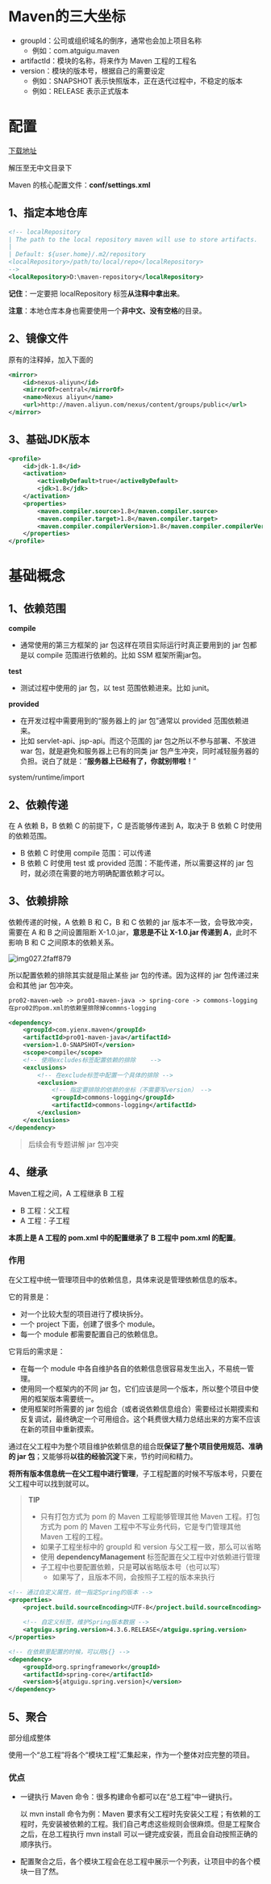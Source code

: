 # Maven的三大坐标

- groupId：公司或组织域名的倒序，通常也会加上项目名称
  - 例如：com.atguigu.maven
- artifactId：模块的名称，将来作为 Maven 工程的工程名
- version：模块的版本号，根据自己的需要设定
  - 例如：SNAPSHOT 表示快照版本，正在迭代过程中，不稳定的版本
  - 例如：RELEASE 表示正式版本

# 配置

[下载地址](https://maven.apache.org/download.cgi)

解压至无中文目录下

Maven 的核心配置文件：**conf/settings.xml**

## 1、指定本地仓库

```xml
<!-- localRepository
| The path to the local repository maven will use to store artifacts.
|
| Default: ${user.home}/.m2/repository
<localRepository>/path/to/local/repo</localRepository>
-->
<localRepository>D:\maven-repository</localRepository>
```

**记住**：一定要把 localRepository 标签**从注释中拿出来**。

**注意**：本地仓库本身也需要使用一个**非中文、没有空格**的目录。

## 2、镜像文件

原有的注释掉，加入下面的

```xml
<mirror>
    <id>nexus-aliyun</id>
    <mirrorOf>central</mirrorOf>
    <name>Nexus aliyun</name>
    <url>http://maven.aliyun.com/nexus/content/groups/public</url>
</mirror>
```



## 3、基础JDK版本

```xml
<profile>
    <id>jdk-1.8</id>
    <activation>
        <activeByDefault>true</activeByDefault>
        <jdk>1.8</jdk>
    </activation>
    <properties>
        <maven.compiler.source>1.8</maven.compiler.source>
        <maven.compiler.target>1.8</maven.compiler.target>
        <maven.compiler.compilerVersion>1.8</maven.compiler.compilerVersion>
    </properties>
</profile>
```



# 基础概念

## 1、依赖范围

**compile**

- 通常使用的第三方框架的 jar 包这样在项目实际运行时真正要用到的 jar 包都是以 compile 范围进行依赖的。比如 SSM 框架所需jar包。

**test**

- 测试过程中使用的 jar 包，以 test 范围依赖进来。比如 junit。

**provided**

- 在开发过程中需要用到的“服务器上的 jar 包”通常以 provided 范围依赖进来。
- 比如 servlet-api、jsp-api。而这个范围的 jar 包之所以不参与部署、不放进 war 包，就是避免和服务器上已有的同类 jar 包产生冲突，同时减轻服务器的负担。说白了就是：“**服务器上已经有了，你就别带啦！**”

system/runtime/import

## 2、依赖传递

在 A 依赖 B，B 依赖 C 的前提下，C 是否能够传递到 A，取决于 B 依赖 C 时使用的依赖范围。

- B 依赖 C 时使用 compile 范围：可以传递
- B 依赖 C 时使用 test 或 provided 范围：不能传递，所以需要这样的 jar 包时，就必须在需要的地方明确配置依赖才可以。

## 3、依赖排除

依赖传递的时候，A 依赖 B 和 C，B 和 C 依赖的 jar 版本不一致，会导致冲突，需要在 A 和 B 之间设置阻断 X-1.0.jar，**意思是不让 X-1.0.jar 传递到 A**，此时不影响 B 和 C 之间原本的依赖关系。

<img src="https://cdn.jsdelivr.net/gh/YiENx1205/cloudimgs/notes/202203291311262.png" alt="img027.2faff879"  />

所以配置依赖的排除其实就是阻止某些 jar 包的传递。因为这样的 jar 包传递过来会和其他 jar 包冲突。



```xml
pro02-maven-web -> pro01-maven-java -> spring-core -> commons-logging 
在pro02的pom.xml的依赖里排除掉commns-logging

<dependency>
	<groupId>com.yienx.maven</groupId>
	<artifactId>pro01-maven-java</artifactId>
	<version>1.0-SNAPSHOT</version>
	<scope>compile</scope>
	<!-- 使用excludes标签配置依赖的排除	-->
	<exclusions>
		<!-- 在exclude标签中配置一个具体的排除 -->
		<exclusion>
			<!-- 指定要排除的依赖的坐标（不需要写version） -->
			<groupId>commons-logging</groupId>
			<artifactId>commons-logging</artifactId>
		</exclusion>
	</exclusions>
</dependency>
```

> 后续会有专题讲解 jar 包冲突

## 4、继承

Maven工程之间，A 工程继承 B 工程

- B 工程：父工程
- A 工程：子工程

**本质上是 A 工程的 pom.xml 中的配置继承了 B 工程中 pom.xml 的配置**。

### 作用

在父工程中统一管理项目中的依赖信息，具体来说是管理依赖信息的版本。

它的背景是：

- 对一个比较大型的项目进行了模块拆分。
- 一个 project 下面，创建了很多个 module。
- 每一个 module 都需要配置自己的依赖信息。

它背后的需求是：

- 在每一个 module 中各自维护各自的依赖信息很容易发生出入，不易统一管理。
- 使用同一个框架内的不同 jar 包，它们应该是同一个版本，所以整个项目中使用的框架版本需要统一。
- 使用框架时所需要的 jar 包组合（或者说依赖信息组合）需要经过长期摸索和反复调试，最终确定一个可用组合。这个耗费很大精力总结出来的方案不应该在新的项目中重新摸索。

通过在父工程中为整个项目维护依赖信息的组合既**保证了整个项目使用规范、准确的 jar 包**；又能够将**以往的经验沉淀**下来，节约时间和精力。

**将所有版本信息统一在父工程中进行管理**，子工程配置的时候不写版本号，只要在父工程中可以找到就可以。

> **TIP**
>
> - 只有打包方式为 pom 的 Maven 工程能够管理其他 Maven 工程。打包方式为 pom 的 Maven 工程中不写业务代码，它是专门管理其他 Maven 工程的工程。
> - 如果子工程坐标中的 groupId 和 version 与父工程一致，那么可以省略
> - 使用 **dependencyManagement** 标签配置在父工程中对依赖进行管理
> - 子工程中也要配置依赖，只是**可以**省略版本号（也可以写）
> 	- 如果写了，且版本不同，会按照子工程的版本来执行

```xml
<!-- 通过自定义属性，统一指定Spring的版本 -->
<properties>
	<project.build.sourceEncoding>UTF-8</project.build.sourceEncoding>
	
	<!-- 自定义标签，维护Spring版本数据 -->
	<atguigu.spring.version>4.3.6.RELEASE</atguigu.spring.version>
</properties>

<!-- 在依赖里配置的时候，可以用${} -->
<dependency>
    <groupId>org.springframework</groupId>
    <artifactId>spring-core</artifactId>
    <version>${atguigu.spring.version}</version>
</dependency>
```



## 5、聚合

部分组成整体

使用一个“总工程”将各个“模块工程”汇集起来，作为一个整体对应完整的项目。

### 优点

- 一键执行 Maven 命令：很多构建命令都可以在“总工程”中一键执行。

	以 mvn install 命令为例：Maven 要求有父工程时先安装父工程；有依赖的工程时，先安装被依赖的工程。我们自己考虑这些规则会很麻烦。但是工程聚合之后，在总工程执行 mvn install 可以一键完成安装，而且会自动按照正确的顺序执行。

- 配置聚合之后，各个模块工程会在总工程中展示一个列表，让项目中的各个模块一目了然。
